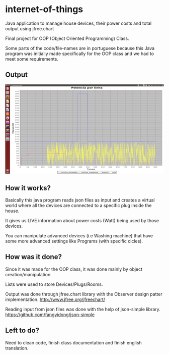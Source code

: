 # internet-of-things

Java application to manage house devices, their power costs and total output using jfree.chart

Final project for OOP (Object Oriented Programming) Class.

Some parts of the code/file-names are in portuguese because this Java program was initially made specifically for the OOP class and we had to meet some requirements.

## Output

![My image](./tfpoo.png)

## How it works?

Basically this java program reads json files as input and creates a virtual world where all the devices are connected to a specific plug inside the house. 

It gives us LIVE information about power costs (Watt) being used by those devices.

You can manipulate advanced devices (i.e Washing machine) that have some more advanced settings like Programs (with specific cicles).

## How was it done?

Since it was made for the OOP class, it was done mainly by object creation/manipulation.

Lists were used to store Devices/Plugs/Rooms.

Output was done through jfree.chart library with the Observer design patter implementation. http://www.jfree.org/jfreechart/

Reading input from json files was done with the help of json-simple library. https://github.com/fangyidong/json-simple

## Left to do?

Need to clean code, finish class documentation and finish english translation.

